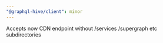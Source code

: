 ```yaml
---
"@graphql-hive/client": minor
---
```


Accepts now CDN endpoint without /services /supergraph etc subdirectories
